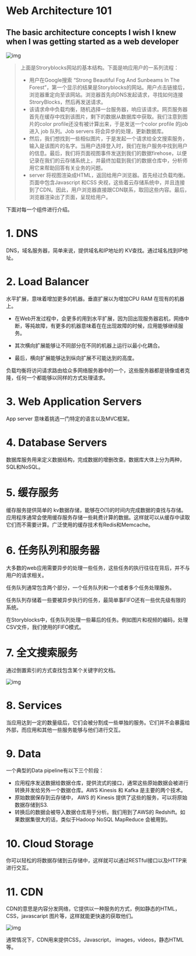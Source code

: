 # Web Architecture 101



## The basic architecture concepts I wish I knew when I was getting started as a web developer

![img](https://ws4.sinaimg.cn/large/006tNc79gy1ftanh1uji3j30ih0bpta1.jpg)

>上面是Stroryblocks网站的基本结构。下面是响应用户的一系列流程：
>
>* 用户在Google搜索 “Strong Beautiful Fog And Sunbeams In The Forest”，第一个显示的结果是Storyblocks的网站。用户点击链接后，浏览器重定向至该网站。浏览器首先向DNS发起请求，寻找如何连接StroryBlocks，然后再发送请求。
>* 该请求命中负载均衡，随机选择一台服务器，响应该请求。网页服务器首先在缓存中找到该图片，剩下的数据从数据库中获取。我们注意到图片的color profile还没有被计算出来，于是发送一个color profile 的job 进入 job 队列。Job servers 将会异步的处理，更新数据库。
>* 然后，我们想找到一些相似图片，于是发起一个请求给全文搜索服务，输入是该图片的名字。当用户选择登入时，我们在账户服务中找到用户的信息。最后，我们将页面视图事件发送到我们的数据firehose，以便记录在我们的云存储系统上，并最终加载到我们的数据仓库中，分析师用它来帮助回答有关业务的问题。
>* server 将视图渲染成HTML，返回给用户浏览器。首先经过负载均衡。页面中包含Javascript 和CSS 央视，这些着云存储系统中，并且连接到了CDN。因此，用户浏览器直接跟CDN联系，取回这些内容。最后，浏览器渲染出了页面，呈现给用户。

下面对每一个组件进行介绍。

# 1. DNS

DNS，域名服务器，简单来说，提供域名和IP地址的 KV查找。通过域名找到IP地址。

# 2. Load Balancer

水平扩展，意味着增加更多的机器。垂直扩展以为增加CPU RAM 在现有的机器上。

* 在Web开发过程中，会更多的用到水平扩展，因为回出现服务器宕机，网络中断，等扽故障，有更多的机器意味着在在出现故障的时候，应用能够继续服务。

* 其次横向扩展能够让不同部分在不同的机器上运行以最小化耦合。

* 最后，横向扩展能够达到纵向扩展不可能达到的高度。

负载均衡将访问请求路由给众多网络服务器中的一个，这些服务器都是镜像或者克隆，任何一个都能够以同样的方式处理请求。

# 3. Web Application Servers

App server 意味着挑选一门特定的语言以及MVC框架。

# 4. Database Servers

数据库服务用来定义数据结构，完成数据的增删改查。数据库大体上分为两种，SQL和NoSQL。

# 5. 缓存服务

缓存服务提供简单的 kv数据存储，能够在O(1)的时间内完成数据的查找与存储。应用程序通常会使用缓存服务存储一些耗费计算的数据。这样就可以从缓存中读取它们而不需要计算。广泛使用的缓存技术有Redis和Memcache。

# 6. 任务队列和服务器

大多数的web应用需要异步的处理一些任务，这些任务的执行往往在背后，并不与用户的请求相关。

任务队列通常包含两个部分，一个任务队列和一个或者多个任务处理服务。

任务队列存储着一些要被异步执行的任务，最简单事FIFO还有一些优先级有限的系统。

在Storyblocks中，任务队列处理一些幕后的任务。例如图片和视频的编码，处理CSV文件，我们使用的FIFO模式。

# 7. 全文搜索服务

通过倒置索引的方式查找包含某个关键字的文档。

![img](https://cdn-images-1.medium.com/max/800/1*gun_BpdDH9KrNna1NnaocA.png)

# 8. Services

当应用达到一定的数量级后，它们会被分割成一些单独的服务。它们并不会暴露给外部，而应用和其他一些服务能够与他们进行交互。

# 9. Data

一个典型的Data pipeline有以下三个阶段：

* 应用程序发送数据给数据仓库，提供流式的接口，通常这些原始数据会被进行转换并发给另外一个数据仓库。AWS Kinesis 和 Kafka 是主要的两个技术。
* 原始数据保存到云存储中， AWS 的 Kinesis 提供了这些的服务，可以将原始数据存储到S3.
* 转换后的数据会被导入数据仓库用于分析。我们用到了AWS的 Redshift。如果数据集很大的话，类似于Hadoop NoSQL MapReduce 会被用到。

# 10. Cloud Storage

你可以轻松的将数据存储到云存储中，这样就可以通过RESTful接口以及HTTP来进行交互。

# 11. CDN

CDN的意思是内容分发网络，它提供以一种服务的方式，例如静态的HTML，CSS，javascaript 图片等，这样就能更快速的获取他们。





![img](https://cdn-images-1.medium.com/max/800/1*ZkC_5865Hx-Cgph3iPJghw.png)

通常情况下，CDN用来提供CSS，Javascript， images，videos，静态HTML等。

